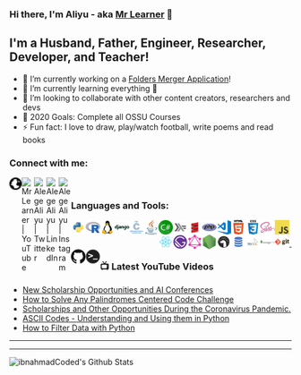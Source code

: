 ### Hi there, I'm Aliyu - aka [Mr Learner][website] 👋

## I'm a Husband, Father, Engineer, Researcher, Developer, and Teacher!
- 🔭 I’m currently working on a [Folders Merger Application][website]!
- 🌱 I’m currently learning everything 🤣
- 👯 I’m looking to collaborate with other content creators, researchers and devs
- 🥅 2020 Goals: Complete all OSSU Courses
- ⚡ Fun fact: I love to draw, play/watch football, write poems and read books 

### Connect with me:

[<img align="left" alt="alegeaa.com" width="22px" src="https://raw.githubusercontent.com/iconic/open-iconic/master/svg/globe.svg" />][website]
[<img align="left" alt="Mr Learner | YouTube" width="22px" src="https://cdn.jsdelivr.net/npm/simple-icons@v3/icons/youtube.svg" />][youtube]
[<img align="left" alt="Alege Aliyu | Twitter" width="22px" src="https://cdn.jsdelivr.net/npm/simple-icons@v3/icons/twitter.svg" />][twitter]
[<img align="left" alt="Alege Aliyu | LinkedIn" width="22px" src="https://cdn.jsdelivr.net/npm/simple-icons@v3/icons/linkedin.svg" />][linkedin]
[<img align="left" alt="Alege Aliyu | Instagram" width="22px" src="https://cdn.jsdelivr.net/npm/simple-icons@v3/icons/instagram.svg" />][instagram]

<br />

### Languages and Tools:

[<img align="left" alt="Python" width="26px" src="https://raw.githubusercontent.com/github/explore/80688e429a7d4ef2fca1e82350fe8e3517d3494d/topics/python/python.png" />][techandscholarshipsplaylist]
[<img align="left" alt="R" width="26px" src="https://raw.githubusercontent.com/github/explore/80688e429a7d4ef2fca1e82350fe8e3517d3494d/topics/r/r.png" />][techandscholarshipsplaylist]
[<img align="left" alt="Linux" width="26px" src="https://raw.githubusercontent.com/github/explore/80688e429a7d4ef2fca1e82350fe8e3517d3494d/topics/linux/linux.png" />][techandscholarshipsplaylist]
[<img align="left" alt="Django" width="26px" src="https://raw.githubusercontent.com/github/explore/80688e429a7d4ef2fca1e82350fe8e3517d3494d/topics/django/django.png" />][techandscholarshipsplaylist]
[<img align="left" alt="C" width="26px" src="https://raw.githubusercontent.com/github/explore/80688e429a7d4ef2fca1e82350fe8e3517d3494d/topics/c/c.png" />][techandscholarshipsplaylist]
[<img align="left" alt="Java" width="26px" src="https://raw.githubusercontent.com/github/explore/80688e429a7d4ef2fca1e82350fe8e3517d3494d/topics/java/java.png" />][techandscholarshipsplaylist]
[<img align="left" alt="C#" width="26px" src="https://raw.githubusercontent.com/github/explore/80688e429a7d4ef2fca1e82350fe8e3517d3494d/topics/csharp/csharp.png" />][techandscholarshipsplaylist]
[<img align="left" alt="Haskell" width="26px" src="https://raw.githubusercontent.com/github/explore/80688e429a7d4ef2fca1e82350fe8e3517d3494d/topics/haskell/haskell.png" />][techandscholarshipsplaylist]
[<img align="left" alt="Scala" width="26px" src="https://raw.githubusercontent.com/github/explore/80688e429a7d4ef2fca1e82350fe8e3517d3494d/topics/scala/scala.png" />][techandscholarshipsplaylist]
[<img align="left" alt="PHP" width="26px" src="https://raw.githubusercontent.com/github/explore/80688e429a7d4ef2fca1e82350fe8e3517d3494d/topics/php/php.png" />][techandscholarshipsplaylist]
[<img align="left" alt="Visual Studio Code" width="26px" src="https://raw.githubusercontent.com/github/explore/80688e429a7d4ef2fca1e82350fe8e3517d3494d/topics/visual-studio-code/visual-studio-code.png" />][techandscholarshipsplaylist]
[<img align="left" alt="HTML5" width="26px" src="https://raw.githubusercontent.com/github/explore/80688e429a7d4ef2fca1e82350fe8e3517d3494d/topics/html/html.png" />][techandscholarshipsplaylist]
[<img align="left" alt="CSS3" width="26px" src="https://raw.githubusercontent.com/github/explore/80688e429a7d4ef2fca1e82350fe8e3517d3494d/topics/css/css.png" />][roadtoairesearchplaylist]
[<img align="left" alt="Sass" width="26px" src="https://raw.githubusercontent.com/github/explore/80688e429a7d4ef2fca1e82350fe8e3517d3494d/topics/sass/sass.png" />][roadtoairesearchplaylist]
[<img align="left" alt="JavaScript" width="26px" src="https://raw.githubusercontent.com/github/explore/80688e429a7d4ef2fca1e82350fe8e3517d3494d/topics/javascript/javascript.png" />][dailycodeplaylist]
[<img align="left" alt="React" width="26px" src="https://raw.githubusercontent.com/github/explore/80688e429a7d4ef2fca1e82350fe8e3517d3494d/topics/react/react.png" />][tutorialsplaylist]
[<img align="left" alt="Gatsby" width="26px" src="https://raw.githubusercontent.com/github/explore/e94815998e4e0713912fed477a1f346ec04c3da2/topics/gatsby/gatsby.png" />][techandscholarshipsplaylist]
[<img align="left" alt="GraphQL" width="26px" src="https://raw.githubusercontent.com/github/explore/80688e429a7d4ef2fca1e82350fe8e3517d3494d/topics/graphql/graphql.png" />][techandscholarshipsplaylist]
[<img align="left" alt="Node.js" width="26px" src="https://raw.githubusercontent.com/github/explore/80688e429a7d4ef2fca1e82350fe8e3517d3494d/topics/nodejs/nodejs.png" />][techandscholarshipsplaylist]
[<img align="left" alt="Deno" width="26px" src="https://raw.githubusercontent.com/github/explore/361e2821e2dea67711cde99c9c40ed357061cf27/topics/deno/deno.png" />][techandscholarshipsplaylist]
[<img align="left" alt="SQL" width="26px" src="https://raw.githubusercontent.com/github/explore/80688e429a7d4ef2fca1e82350fe8e3517d3494d/topics/sql/sql.png" />][techandscholarshipsplaylist]
[<img align="left" alt="MySQL" width="26px" src="https://raw.githubusercontent.com/github/explore/80688e429a7d4ef2fca1e82350fe8e3517d3494d/topics/mysql/mysql.png" />][techandscholarshipsplaylist]
[<img align="left" alt="MongoDB" width="26px" src="https://raw.githubusercontent.com/github/explore/80688e429a7d4ef2fca1e82350fe8e3517d3494d/topics/mongodb/mongodb.png" />][techandscholarshipsplaylist]
[<img align="left" alt="Git" width="26px" src="https://raw.githubusercontent.com/github/explore/80688e429a7d4ef2fca1e82350fe8e3517d3494d/topics/git/git.png" />][techandscholarshipsplaylist]
[<img align="left" alt="GitHub" width="26px" src="https://raw.githubusercontent.com/github/explore/78df643247d429f6cc873026c0622819ad797942/topics/github/github.png" />][techandscholarshipsplaylist]
[<img align="left" alt="Terminal" width="26px" src="https://raw.githubusercontent.com/github/explore/80688e429a7d4ef2fca1e82350fe8e3517d3494d/topics/terminal/terminal.png" />][techandscholarshipsplaylist]

<br />
<br />

---

### 📺 Latest YouTube Videos
<!-- YOUTUBE:START -->
- [New Scholarship Opportunities and AI Conferences](https://www.youtube.com/watch?v=zERHjlCF6mE)
- [How to Solve Any Palindromes Centered Code Challenge](https://www.youtube.com/watch?v=1qzfhRw5k2Q)
- [Scholarships and Other Opportunities During the Coronavirus Pandemic.](https://www.youtube.com/watch?v=hngzztWvXuA)
- [ASCII Codes - Understanding and Using them in Python](https://www.youtube.com/watch?v=DC0HMoSQHLA)
- [How to Filter Data with Python](https://www.youtube.com/watch?v=vQ39tw8IOi8)
<!-- YOUTUBE:END -->

---

<!-- ### 📕 Latest Blog Posts -->
<!-- BLOG-POST-LIST:START -->
<!-- BLOG-POST-LIST:END -->

---

<img align="left" alt="ibnahmadCoded's Github Stats" src="https://github-readme-stats.vercel.app/api?username=ibnahmadCoded&show_icons=true&hide_border=true" />

[website]: https://alegeaa.com
[twitter]: https://twitter.com/AlegeAliyu
[youtube]: https://www.youtube.com/channel/UC0eQYXl1VQOLZgIzSVu6tGA
[instagram]: https://www.instagram.com/aliyalege/
[linkedin]: https://www.linkedin.com/in/aliyu-alege-88171595/
[techandscholarshipsplaylist]: https://www.youtube.com/watch?v=hngzztWvXuA&list=PLanNEg22W9s6iBSK7ENxQbHslry5xcUoA
[dailycodeplaylist]: https://www.youtube.com/watch?v=EKVLerurY-A&list=PLanNEg22W9s4msIExAZdWG9ypyXt98AeG
[roadtoairesearchplaylist]: https://www.youtube.com/watch?v=br3-3pHWIh4&list=PLanNEg22W9s7FKW1dJxEu9N_m9DRXncJO
[tutorialsplaylist]: https://www.youtube.com/watch?v=eUr43vLOmoM&list=PLanNEg22W9s72TCAwpJ_OMmUNGDy5DwCX